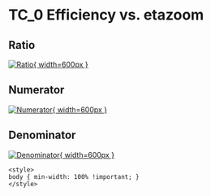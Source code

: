 # TC_0 Efficiency vs. etazoom

## Ratio

[![Ratio](../mtv/var/TC_0_eff_stack_etazoom.png){ width=600px }](../mtv/var/TC_0_eff_stack_etazoom.pdf)

## Numerator

[![Numerator](../mtv/num/TC_0_eff_stack_etazoom_num.png){ width=600px }](../mtv/num/TC_0_eff_stack_etazoom_num.pdf)

## Denominator

[![Denominator](../mtv/den/TC_0_eff_stack_etazoom_den.png){ width=600px }](../mtv/den/TC_0_eff_stack_etazoom_den.pdf)


``` {=html}
<style>
body { min-width: 100% !important; }
</style>
```
